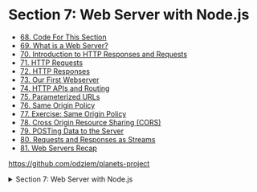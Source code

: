 # Section 7: Web Server with Node.js

  -   [68. Code For This Section](68_Code-For-This-Section.md)
  -   [69. What is a Web Server?](69_What-is-a-Web-Server%3F.md)
  -   [70. Introduction to HTTP Responses and Requests](70_Introduction-to-HTTP-Responses-and-Requests.md)
  -   [71. HTTP Requests](71_HTTP-Requests.md)
  -   [72. HTTP Responses](72_HTTP-Responses.md)
  -   [73. Our First Webserver](73_Our-First-Webserver.md)
  -   [74. HTTP APIs and Routing](74_HTTP-APIs-and-Routing.md)
  -   [75. Parameterized URLs](75_Parameterized-URLs.md)
  -   [76. Same Origin Policy](76_Same-Origin-Policy.md)
  -   [77. Exercise: Same Origin Policy](77_Exercise_Same-Origin-Policy.md)
  -   [78. Cross Origin Resource Sharing (CORS)](78_Cross-Origin-Resource-Sharing-(CORS).md)
  -   [79. POSTing Data to the Server](79_POSTing-Data-to-the-Server.md)
  -   [80. Requests and Responses as Streams](80_Requests-and-Responses-as-Streams.md)
  -   [81. Web Servers Recap](81_Web-Servers-Recap.md)

https://github.com/odziem/planets-project

<details>
  <summary> Section 7: Web Server with Node.js </summary>

  - [Codebase: http-server](../src/7_http-server/)

</details>

